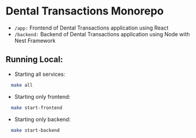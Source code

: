 # Dental Transactions Monorepo
- `/app:` Frontend of Dental Transactions application using React
- `/backend:` Backend of Dental Transactions application using Node with Nest Framework

## Running Local:
- Starting all services:
```bash
  make all
```
- Starting only frontend:
```bash
  make start-frontend
```

- Starting only backend:
```bash
  make start-backend
```
